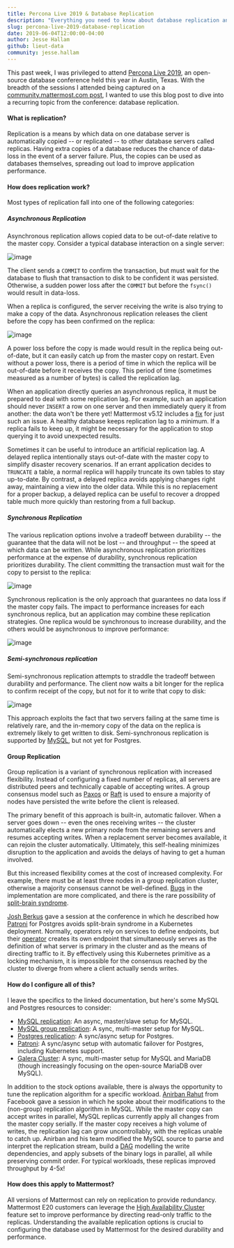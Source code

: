 ```yaml
---
title: Percona Live 2019 & Database Replication
description: "Everything you need to know about database replication and how it applies to Mattermost."
slug: percona-live-2019-database-replication
date: 2019-06-04T12:00:00-04:00
author: Jesse Hallam
github: lieut-data
community: jesse.hallam
---
```


This past week, I was privileged to attend [Percona Live 2019](https://www.percona.com/live/19/), an open-source database conference held this year in Austin, Texas. With the breadth of the sessions I attended being captured on a [community.mattermost.com post](https://community.mattermost.com/core/pl/ssy76opykjrd3fj35mh5sdjxuy), I wanted to use this blog post to dive into a recurring topic from the conference: database replication.

#### What is replication?

Replication is a means by which data on one database server is automatically copied -- or replicated -- to other database servers called replicas. Having extra copies of a database reduces the chance of data-loss in the event of a server failure. Plus, the copies can be used as databases themselves, spreading out load to improve application performance.

#### How does replication work?

Most types of replication fall into one of the following categories:

##### Asynchronous Replication

Asynchronous replication allows copied data to be out-of-date relative to the master copy. Consider a typical database interaction on a single server:

![image](/blog/2019-06-04-percona-live-2019/transaction-1.svg)

The client sends a `COMMIT` to confirm the transaction, but must wait for the database to flush that transaction to disk to be confident it was persisted. Otherwise, a sudden power loss after the `COMMIT` but before the `fsync()` would result in data-loss.

When a replica is configured, the server receiving the write is also trying to make a copy of the data. Asynchronous replication releases the client before the copy has been confirmed on the replica:

![image](/blog/2019-06-04-percona-live-2019/transaction-2.svg)

A power loss before the copy is made would result in the replica being out-of-date, but it can easily catch up from the master copy on restart. Even without a power loss, there is a period of time in which the replica will be out-of-date before it receives the copy. This period of time (sometimes measured as a number of bytes) is called the replication lag.

When an application directly queries an asynchronous replica, it must be prepared to deal with some replication lag. For example, such an application should never `INSERT` a row on one server and then immediately query it from another: the data won't be there yet! Mattermost v5.12 includes a [fix](https://github.com/mattermost/mattermost-server/pull/10899) for just such an issue.  A healthy database keeps replication lag to a minimum. If a replica fails to keep up, it might be necessary for the application to stop querying it to avoid unexpected results.

Sometimes it can be useful to introduce an artificial replication lag. A delayed replica intentionally stays out-of-date with the master copy to simplify disaster recovery scenarios. If an errant application decides to `TRUNCATE` a table, a normal replica will happily truncate its own tables to stay up-to-date. By contrast, a delayed replica avoids applying changes right away, maintaining a view into the older data. While this is no replacement for a proper backup, a delayed replica can be useful to recover a dropped table much more quickly than restoring from a full backup.

##### Synchronous Replication

The various replication options involve a tradeoff between durability -- the guarantee that the data will not be lost -- and throughput -- the speed at which data can be written. While asynchronous replication prioritizes performance at the expense of durability, synchronous replication prioritizes durability. The client committing the transaction must wait for the copy to persist to the replica:

![image](/blog/2019-06-04-percona-live-2019/transaction-3.svg)

Synchronous replication is the only approach that guarantees no data loss if the master copy fails. The impact to performance increases for each synchronous replica, but an application may combine these replication strategies. One replica would be synchronous to increase durability, and the others would be asynchronous to improve performance:

![image](/blog/2019-06-04-percona-live-2019/transaction-4.svg)

##### Semi-synchronous replication

Semi-synchronous replication attempts to straddle the tradeoff between durability and performance. The client now waits a bit longer for the replica to confirm receipt of the copy, but not for it to write that copy to disk:

![image](/blog/2019-06-04-percona-live-2019/transaction-5.svg)

This approach exploits the fact that two servers failing at the same time is relatively rare, and the in-memory copy of the data on the replica is extremely likely to get written to disk. Semi-synchronous replication is supported by [MySQL](https://dev.mysql.com/doc/refman/5.7/en/replication-semisync.html), but not yet for Postgres.

#### Group Replication

Group replication is a variant of synchronous replication with increased flexibility. Instead of configuring a fixed number of replicas, all servers are distributed peers and technically capable of accepting writes. A group consensus model such as [Paxos](http://harry.me/blog/2014/12/27/neat-algorithms-paxos/) or [Raft](http://thesecretlivesofdata.com/raft/) is used to ensure a majority of nodes have persisted the write before the client is released.

The primary benefit of this approach is built-in, automatic failover. When a server goes down -- even the ones receiving writes -- the cluster automatically elects a new primary node from the remaining servers and resumes accepting writes. When a replacement server becomes available, it can rejoin the cluster automatically. Ultimately, this self-healing minimizes disruption to the application and avoids the delays of having to get a human involved.

But this increased flexibility comes at the cost of increased complexity. For example, there must be at least three nodes in a group replication cluster, otherwise a majority consensus cannot be well-defined. [Bugs](https://www.percona.com/blog/2017/02/15/group-replication-shipped-early/) in the implementation are more complicated, and there is the rare possibility of [split-brain syndrome](https://severalnines.com/blog/how-recover-galera-cluster-or-mysql-replication-split-brain-syndrome).

[Josh Berkus](https://github.com/jberkus) gave a session at the conference in which he described how [Patroni](https://github.com/zalando/patroni) for Postgres avoids split-brain syndrome in a Kubernetes deployment. Normally, operators rely on services to define endpoints, but their [operator](https://github.com/zalando/postgres-operator) creates its own endpoint that simultaneously serves as the definition of what server is primary in the cluster and as the means of directing traffic to it. By effectively using this Kubernetes primitive as a locking mechanism, it is impossible for the consensus reached by the cluster to diverge from where a client actually sends writes.

#### How do I configure all of this?

I leave the specifics to the linked documentation, but here's some MySQL and Postgres resources to consider:

* [MySQL replication](https://dev.mysql.com/doc/refman/5.7/en/replication.html): An async, master/slave setup for MySQL.
* [MySQL group replication](https://dev.mysql.com/doc/refman/5.7/en/group-replication.html): A sync, multi-master setup for MySQL.
* [Postgres replication](https://www.postgresql.org/docs/current/warm-standby.html): A sync/async setup for Postgres.
* [Patroni](https://github.com/zalando/patroni): A sync/async setup with automatic failover for Postgres, including Kubernetes support.
* [Galera Cluster](http://galeracluster.com/products/): A sync, multi-master setup for MySQL and MariaDB (though increasingly focusing on the open-source MariaDB over MySQL).

In addition to the stock options available, there is always the opportunity to tune the replication algorithm for a specific workload. [Anirban Rahut](https://www.linkedin.com/in/anirban-rahut-8973071/) from Facebook gave a session in which he spoke about their modifications to the (non-group) replication algorithm in MySQL. While the master copy can accept writes in parallel, MySQL replicas currently apply all changes from the master copy serially. If the master copy receives a high volume of writes, the replication lag can grow uncontrollably, with the replicas unable to catch up. Anirban and his team modified the MySQL source to parse and interpret the replication stream, build a [DAG](https://en.wikipedia.org/wiki/Directed_acyclic_graph) modelling the write dependencies, and apply subsets of the binary logs in parallel, all while preserving commit order. For typical workloads, these replicas improved throughput by 4-5x!

#### How does this apply to Mattermost?

All versions of Mattermost can rely on replication to provide redundancy. Mattermost E20 customers can leverage the [High Availability Cluster](https://docs.mattermost.com/deployment/cluster.html) feature set to improve performance by directing read-only traffic to the replicas. Understanding the available replication options is crucial to configuring the database used by Mattermost for the desired durability and performance.
